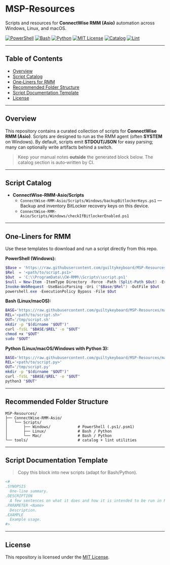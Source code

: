 # MSP-Resources

Scripts and resources for **ConnectWise RMM (Asio)** automation across Windows, Linux, and macOS.

[![PowerShell](https://img.shields.io/badge/PowerShell-5.1%2B-0078d4?logo=powershell&logoColor=white)](#)
[![Bash](https://img.shields.io/badge/Bash-4%2B-4EAA25?logo=gnubash&logoColor=white)](#)
[![Python](https://img.shields.io/badge/Python-3.x-3776AB?logo=python&logoColor=white)](#)
[![MIT License](https://img.shields.io/badge/license-MIT-green)](LICENSE)
[![Catalog](https://img.shields.io/github/actions/workflow/status/guiltykeyboard/MSP-Resources/build-catalog.yml?label=Catalog&logo=github)](../../actions/workflows/build-catalog.yml)
[![Lint](https://img.shields.io/github/actions/workflow/status/guiltykeyboard/MSP-Resources/lint-scripts.yml?label=Lint&logo=github)](../../actions/workflows/lint-scripts.yml)

---

## Table of Contents
- [Overview](#overview)
- [Script Catalog](#script-catalog)
- [One‑Liners for RMM](#one-liners-for-rmm)
- [Recommended Folder Structure](#recommended-folder-structure)
- [Script Documentation Template](#script-documentation-template)
- [License](#license)

---

## Overview

This repository contains a curated collection of scripts for **ConnectWise RMM (Asio)**. Scripts are designed to run as the RMM agent (often **SYSTEM** on Windows). By default, scripts emit **STDOUT/JSON** for easy parsing; many can optionally write artifacts behind a switch.

> Keep your manual notes **outside** the generated block below. The catalog section is auto‑written by CI.

---

## Script Catalog

<!-- GENERATED-CATALOG:START -->
- **ConnectWise-RMM-Asio/Scripts**
  - `ConnectWise-RMM-Asio/Scripts/Windows/backupBitlockerKeys.ps1` — Backup and inventory BitLocker recovery keys on this device.
  - `ConnectWise-RMM-Asio/Scripts/Windows/checkIfBitlockerEnabled.ps1`
<!-- GENERATED-CATALOG:END -->

---

## One‑Liners for RMM

Use these templates to download and run a script directly from this repo.

**PowerShell (Windows):**
```powershell
$Base = 'https://raw.githubusercontent.com/guiltykeyboard/MSP-Resources/main'
$Rel  = '<path/to/script.ps1>'
$Out  = 'C:\\ProgramData\\CW-RMM\\Scripts\\script.ps1'
$null = New-Item -ItemType Directory -Force -Path (Split-Path $Out) -ErrorAction SilentlyContinue
Invoke-WebRequest -UseBasicParsing -Uri ("$Base/$Rel") -OutFile $Out
powershell.exe -ExecutionPolicy Bypass -File $Out
```

**Bash (Linux/macOS):**
```bash
BASE='https://raw.githubusercontent.com/guiltykeyboard/MSP-Resources/main'
REL='<path/to/script.sh>'
OUT='/tmp/script.sh'
mkdir -p "$(dirname "$OUT")"
curl -fsSL "$BASE/$REL" -o "$OUT"
chmod +x "$OUT"
sudo "$OUT"
```

**Python (Linux/macOS/Windows with Python 3):**
```bash
BASE='https://raw.githubusercontent.com/guiltykeyboard/MSP-Resources/main'
REL='<path/to/script.py>'
OUT='/tmp/script.py'
mkdir -p "$(dirname "$OUT")"
curl -fsSL "$BASE/$REL" -o "$OUT"
python3 "$OUT"
```

---

## Recommended Folder Structure

```
MSP-Resources/
├── ConnectWise-RMM-Asio/
│   └── Scripts/
│       ├── Windows/            # PowerShell (.ps1/.psm1)
│       ├── Linux/              # Bash / Python
│       └── Mac/                # Bash / Python
└── tools/                      # catalog + lint utilities
```

---

## Script Documentation Template

> Copy this block into new scripts (adapt for Bash/Python).

```powershell
<#
.SYNOPSIS
  One‑line summary.
.DESCRIPTION
  A few sentences on what it does and how it is intended to be run in RMM.
.PARAMETER <Name>
  Description.
.EXAMPLE
  Example usage.
#>
```

---

## License

This repository is licensed under the [MIT License](LICENSE).